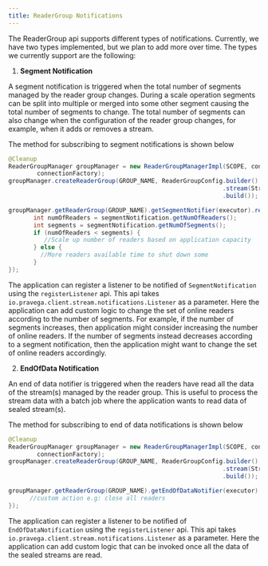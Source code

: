 ```yaml
---
title: ReaderGroup Notifications
---
```


<!--
Copyright (c) Dell Inc., or its subsidiaries. All Rights Reserved.

Licensed under the Apache License, Version 2.0 (the "License");
you may not use this file except in compliance with the License.
You may obtain a copy of the License at

    http://www.apache.org/licenses/LICENSE-2.0
-->

The ReaderGroup api supports different types of notifications. Currently, we
have two types implemented, but we plan to add more over time.
The types we currently support are the following:

1. **Segment Notification**

A segment notification is triggered when the total number of segments managed by the
reader group changes. During a scale operation segments can be split into
multiple or merged into some other segment causing the total number of segments
to change. The total number of segments can also change when the configuration
of the reader group changes, for example, when it adds or removes a stream.

The method for subscribing to segment notifications is shown below
```java
@Cleanup
ReaderGroupManager groupManager = new ReaderGroupManagerImpl(SCOPE, controller, clientFactory,
        connectionFactory);
groupManager.createReaderGroup(GROUP_NAME, ReaderGroupConfig.builder().
                                                            .stream(Stream.of(SCOPE, STREAM))
                                                            .build());

groupManager.getReaderGroup(GROUP_NAME).getSegmentNotifier(executor).registerListener(segmentNotification -> {
       int numOfReaders = segmentNotification.getNumOfReaders();
       int segments = segmentNotification.getNumOfSegments();
       if (numOfReaders < segments) {
          //Scale up number of readers based on application capacity
       } else {
         //More readers available time to shut down some
       }
});

```
The application can register a listener to be notified of `SegmentNotification` using
the `registerListener` api. This api takes
`io.pravega.client.stream.notifications.Listener` as a parameter. Here the
application can add custom logic to change the set of online readers according
to the number of segments. For example, if the number of segments increases,
then application might consider increasing the number of online readers. If the
number of segments instead decreases according to a segment notification, then the
application might want to change the set of online readers accordingly.

2. **EndOfData Notification**

An end of data notifier is triggered when the readers have read all the data of
the stream(s) managed by the reader group. This is useful to process the stream
data with a batch job where the application wants to read data of sealed
stream(s).

The method for subscribing to end of data notifications is shown below
```java
@Cleanup
ReaderGroupManager groupManager = new ReaderGroupManagerImpl(SCOPE, controller, clientFactory,
        connectionFactory);
groupManager.createReaderGroup(GROUP_NAME, ReaderGroupConfig.builder()
                                                            .stream(Stream.of(SCOPE, SEALED_STREAM))
                                                            .build());

groupManager.getReaderGroup(GROUP_NAME).getEndOfDataNotifier(executor).registerListener(notification -> {
      //custom action e.g: close all readers
});

```
The application can register a listener to be notified of `EndOfDataNotification` using
the `registerListener` api. This api takes
`io.pravega.client.stream.notifications.Listener` as a parameter. Here the
application can add custom logic that can be invoked once all the data of the
sealed streams are read.
